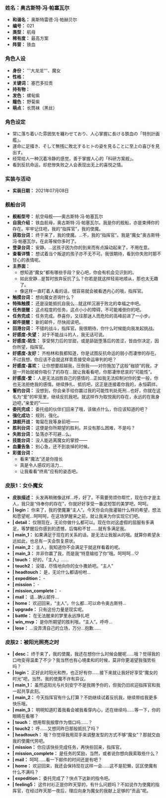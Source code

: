 ### 姓名：奥古斯特·冯·帕塞瓦尔
* **和谐名：** 奥斯特雷德·冯·帕赫贝尔
* **编号：** 021
* **类型：** 航母
* **稀有度：** 最高方案
* **阵营：** 铁血


### 角色人设
* **身份：** '''大龙龙'''、魔女
* **性格：** 
* **关键词：** 塞巴多拉贡
* **持有物：** 
* **发色：** 螺甸紫
* **瞳色：** 野菊紫
* **萌点：** 长筒袜（黑丝）


### 角色设定
* 常に落ち着いた雰囲気を纏わせており、人心掌握に長ける鉄血の「特別計画艦」。
* 運命に足掻き、そして無残に敗北するヒトの姿を見ることに至上の喜びを見出す。
* 经常给人一种沉着冷静的感觉，善于掌握人心的「科研方案舰」。
* 看到反抗命运，却悲惨失败之人会表现出无上的喜悦之情。


### 实装与活动
* **实装日期：** 2021年07月08日


### 舰船台词
* **舰船型号：** 航空母舰——奥古斯特·冯·帕塞瓦尔
* **自我介绍：** 铁血航母，奥古斯特·冯·帕塞瓦尔。我是你的舰船，亦是束缚你的存在。牢牢记住吧，我的“指挥官”，我的使魔。
* **获取台词：** 终于来了，我的使魔。…不，我的“指挥官”。我是“魔女”奥古斯特·冯·帕塞瓦尔，在此等候你多时了。
* **登录台词：** 安静。…这孩子因为你的到来而有点躁动起来了，不用在意。
* **查看详情：** 想试着当个叛逆的孩子亦不无不可。我很期待，看到你失败时那不甘心的表情呢。
* **主界面：**
  * 想知道“魔女”都有哪些手段？安心吧，你会有机会见识到的。
  * 如此安静…是暂时放弃反抗了么？你若是就这样轻易地顺从，那也太无趣了。
  * 像这样一直盯着人看的话，很容易就会被看透内心的哦，指挥官。
* **触摸台词：** 想向魔女咨询什么？
* **特殊触摸：** 还是没能抵抗自我么…就这样沉溺于败北的幸福之中吧。
* **任务提醒：** 这点程度的任务，这点小小的障碍，不可能难倒你的吧。
* **任务完成：** 任务完成。恭喜你，又往那迷人而危险的高峰前进了一小步。
* **邮件提醒：** 新的邮件，尽快阅读吧。
* **回港台词：** 不错的战斗，指挥官。我很期待，你什么时候能向我发起挑战。
* **好感度-失望：** 对于不能战斗的人，我无话可说。
* **好感度-陌生：** 享受努力后的甘甜，或是舔舐堕落后的苦涩，皆由你决定，因你所望，指挥官。
* **好感度-友好：** 齐柏林和我都知道，你是试图反抗命运的弱小而凄惨的存在。不过我想，你应该不会就这样乖乖接受命运审判的吧？
* **好感度-喜欢：** 让你想要超越我，压倒我——对你施加了这般“枷锁”的我，才是一开始就被你吸引了的存在…就让我看看吧，你那凄惨悲哀的“可能性”。
* **好感度-爱：** 人是无法战胜自己的感情的…正如我无法抑制对你的爱一般，你也无法拒绝我的感情。继续挣扎、抵抗吧，这正是连接着你我的，永恒羁绊。
* **誓约台词：** 没想到，你会亲手给你赢过我的可能性判处死刑…也好，你就在这名为“爱”的牢笼里，继续反抗我吧。就这样作为取悦我的存在，永远的在我身边吧，”亲爱的“——
* **委托完成：** 委托组的伙伴们回来了哦，该做点什么，你应该知道的吧？
* **强化成功：** 规则，强化。
* **旗舰开战：** 匍匐在我等身前吧——
* **胜利台词：** 这便是你所期望的胜利。并没有那么困难，不是吗？
* **失败台词：** 坠落亦不可避…么。
* **技能台词：** 没人能逃离魔女的掌控——
* **血量告急：** 别心急，还不到哀悼的时候。
* **彩蛋台词：**
  * 看来“魔法”还是你擅长
  * 真是令人感叹的活力…
  * 让我看看“终焉”应有的姿态吧。


### 皮肤1：女仆魔女
* **皮肤描述：** 头发再稍微像这样…呼，好了。不需要劳烦你帮忙，现在你才是主人，我只是“侍奉你的存在”，你就好好享受一番这短暂的美梦吧，呵呵。
* **| login：** 你来了，我的使魔兼“主人”。今天你会向我灌输什么样的希望，想法和愿望呢…呵呵呵，在这场梦醒来之前，就让我来为你实现它们吧。
* **| detail：** 仅限现在，无论你做什么都可以。现在你对这虚假的屈服有多满足，等梦醒后你感到的遗憾，后悔和不甘……就有多满足我。
* **| main_1：** 如果满足于现在的关系的话，是无法让我服从的哦。就算你希望永远如此，也总有一天会恢复原状。
* **| main_2：** 主人，我知道你不会满足于就这样看着的呢。
* **| main_3：** 并非你赢了我，而是我“特意输给了你”哦。呵呵呵…♡
* **| touch：** 好的，「主人」……
* **| touch2：** 没错，尽情地向你的女仆撒娇吧。“主人”
* **| headtouch：** 是，无论什么都请吩咐…
* **| expedition：** -
* **| mission：** -
* **| mission_complete：** -
* **| mail：** 请…确认邮件…
* **| home：** 欢迎回来，“主人”。什么都…可以命令奥古斯特…
* **| upgrade：** 只有这份力量是现实呢。
* **| battle：** 在无法醒来的梦里永远挣扎吧
* **| win_mvp：** 是你所期望的胜利哦，“主人”。呼呼…
* **| lose：** …没弄清自己的立场，万分…抱歉……


### 皮肤2：被阳光照亮之时
* **| desc：** 终于来了，我的使魔，我还在想你什么时候会醒呢……哦？觉得我的口吻变得温柔了不少？我当然也有心境柔和的时候，莫非你更渴望我强势些吗？
* **| login：** 正好此时阳光和煦，也正好有你……接下来就让我好好享受“魔女的时光”吧，当然，我的使魔不许有异议。
* **| main_1：** 虽然这阳光与片刻安宁不是我赐予你的，但我仍旧欢迎指挥官和我一起共享此刻。
* **| main_2：** 今天指挥官有什么打算？不妨继续试着反抗我，继续带给我更多快乐哦。
* **| main_3：** 明明知道盯着我看会被我看穿内心，还在继续吗……等一下，你的眼睛在看哪？
* **| touch：** 想用帮我按摩作为借口吗……？
* **| touch2：** 呼……又想同昨日那般抵抗了吗？
* **| headtouch：** 哦？你觉得我用双手来调整发型的方式不够“魔女”？那就交由我的使魔代劳吧。
* **| mission：** 你应该快些完成任务，再快些回来，指挥官。
* **| mission_complete：** 是任务的奖励，当然，或者说你想向我索取些什么？
* **| mail：** 呵呵……看一下邮件的时间还是有吧？
* **| home：** 欢迎回来，我还会保持现在这样一会……这不是犯懒，区区使魔有什么不满吗？
* **| expedition：** 委托完成了？快点下达新的指令吧。
* **| feeling5：** 这件衬衫正是你昨天穿的，有什么问题吗？不如说作为使魔的指挥官，在经过昨天那一夜后，理应向身为魔女的我献上足够的“贡品”呢。
